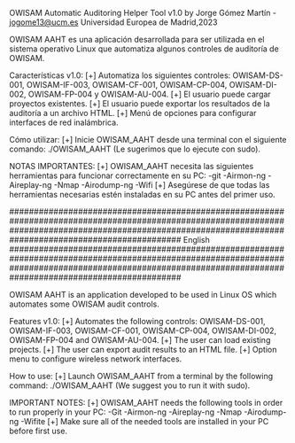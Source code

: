 OWISAM Automatic Auditoring Helper Tool v1.0
by Jorge Gómez Martín - jogome13@ucm.es 
Universidad Europea de Madrid,2023

OWISAM AAHT es una aplicación desarrollada para ser utilizada en el sistema operativo Linux que automatiza algunos controles de auditoría de OWISAM.

Características v1.0:
	[+] Automatiza los siguientes controles: OWISAM-DS-001, OWISAM-IF-003, OWISAM-CF-001, OWISAM-CP-004, OWISAM-DI-002, OWISAM-FP-004 y OWISAM-AU-004.
	[+] El usuario puede cargar proyectos existentes.
	[+] El usuario puede exportar los resultados de la auditoría a un archivo HTML.
	[+] Menú de opciones para configurar interfaces de red inalámbrica.

Cómo utilizar:
	[+] Inicie OWISAM_AAHT desde una terminal con el siguiente comando: ./OWISAM_AAHT (Le sugerimos que lo ejecute con sudo).

NOTAS IMPORTANTES:
	[+] OWISAM_AAHT necesita las siguientes herramientas para funcionar correctamente en su PC:
		-git
		-Airmon-ng
		-Aireplay-ng
		-Nmap
		-Airodump-ng
		-Wifi
[+] Asegúrese de que todas las herramientas necesarias estén instaladas en su PC antes del primer uso.

###########################################################################################################################################################################################################
English
###########################################################################################################################################################################################################

OWISAM AAHT is an application developed to be used in Linux OS which automates some OWISAM audit controls.

Features v1.0:
	[+] Automates the following controls: OWISAM-DS-001, OWISAM-IF-003, OWISAM-CF-001, OWISAM-CP-004, OWISAM-DI-002, OWISAM-FP-004 and OWISAM-AU-004.
	[+] The user can load existing projects.
	[+] The user can export audit results to an HTML file.
	[+] Option menu to configure wireless network interfaces.
	
How to use:
	[+] Launch OWISAM_AAHT from a terminal by the following command: ./OWISAM_AAHT (We suggest you to run it with sudo).

IMPORTANT NOTES:
	[+] OWISAM_AAHT needs the following tools in order to run properly in your PC:
		-Git
		-Airmon-ng
		-Aireplay-ng
		-Nmap
		-Airodump-ng
		-Wifite
	[+] Make sure all of the needed tools are installed in your PC before first use.
